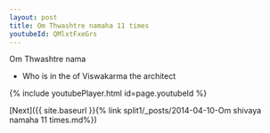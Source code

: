 ```yaml
---
layout: post
title: Om Thwashtre namaha 11 times
youtubeId: QMlxtFxeGrs
---
```

 
 
Om Thwashtre nama 
 
 -  Who is in the of Viswakarma  the architect 
 
  
 
  
 
 
 
 
 
 


{% include youtubePlayer.html id=page.youtubeId %}
 
[Next]({{ site.baseurl }}{% link  split1/_posts/2014-04-10-Om shivaya namaha 11 times.md%})
 
